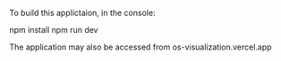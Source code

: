 To build this applictaion, in the console:

npm install
npm run dev

The application may also be accessed from os-visualization.vercel.app
